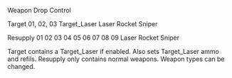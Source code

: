 Weapon Drop Control

Target 01, 02, 03                       Target_Laser Laser Rocket Sniper

Resupply 01 02 03 04 05 06 07 08 09     Laser Rocket Sniper

Target contains a Target_Laser if enabled. Also sets Target_Laser ammo and refils.
Resupply only contains normal weapons. Weapon types can be changed.

